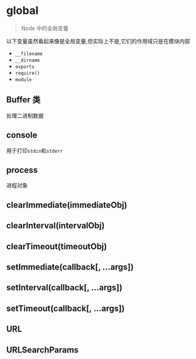 # global

> Node 中的全局变量

以下变量虽然看起来像是全局变量,但实际上不是,它们的作用域只是在模块内部

* `__filename`
* `__dirname`
* `exports`
* `require()`
* `module`

## Buffer 类

处理二进制数据

## console

用于打印`stdin`和`stderr`

## process

进程对象

## clearImmediate(immediateObj)

## clearInterval(intervalObj)

## clearTimeout(timeoutObj)

## setImmediate(callback[, ...args])

## setInterval(callback[, ...args])

## setTimeout(callback[, ...args])

## URL

## URLSearchParams